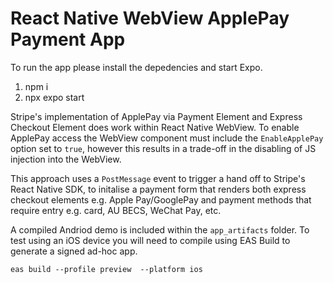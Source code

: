 # React Native WebView ApplePay Payment App

To run the app please install the depedencies and start Expo.

1. npm i
2. npx expo start

Stripe's implementation of ApplePay via Payment Element and Express Checkout Element does work within React Native WebView. To enable ApplePay access the WebView component must include the `EnableApplePay` option set to `true`, however this results in a trade-off in the disabling of JS injection into the WebView.

This approach uses a `PostMessage` event to trigger a hand off to Stripe's React Native SDK, to initalise a payment form that renders both express checkout elements e.g. Apple Pay/GooglePay and payment methods that require entry e.g. card, AU BECS, WeChat Pay, etc.

A compiled Andriod demo is included within the `app_artifacts` folder. To test using an iOS device you will need to compile using EAS Build to generate a signed ad-hoc app.

```
eas build --profile preview  --platform ios
```
